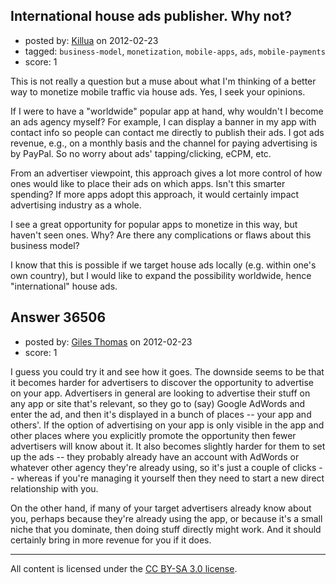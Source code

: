 ## International house ads publisher. Why not?

- posted by: [Killua](https://stackexchange.com/users/-1/6836-killua) on 2012-02-23
- tagged: `business-model`, `monetization`, `mobile-apps`, `ads`, `mobile-payments`
- score: 1

This is not really a question but a muse about what I'm thinking of a better way to monetize mobile traffic via house ads. Yes, I seek your opinions.

If I were to have a "worldwide" popular app at hand, why wouldn't I become an ads agency myself?
For example, I can display a banner in my app with contact info so people can contact me directly to publish their ads. I got ads revenue, e.g., on a monthly basis and the channel for paying advertising is by PayPal. So no worry about ads' tapping/clicking, eCPM, etc.

From an advertiser viewpoint, this approach gives a lot more control of how ones would like to place their ads on which apps. Isn't this smarter spending? If more apps adopt this approach, it would certainly impact advertising industry as a whole.

I see a great opportunity for popular apps to monetize in this way, but haven't seen ones. Why? Are there any complications or flaws about this business model?

I know that this is possible if we target house ads locally (e.g. within one's own country), but I would like to expand the possibility worldwide, hence "international" house ads.



## Answer 36506

- posted by: [Giles Thomas](https://stackexchange.com/users/-1/1547-giles-thomas) on 2012-02-23
- score: 1

I guess you could try it and see how it goes.  The downside seems to be that it becomes harder for advertisers to discover the opportunity to advertise on your app.  Advertisers in general are looking to advertise their stuff on any app or site that's relevant, so they go to (say) Google AdWords and enter the ad, and then it's displayed in a bunch of places -- your app and others'.  If the option of advertising on your app is only visible in the app and other places where you explicitly promote the opportunity then fewer advertisers will know about it.  It also becomes slightly harder for them to set up the ads -- they probably already have an account with AdWords or whatever other agency they're already using, so it's just a couple of clicks -- whereas if you're managing it yourself then they need to start a new direct relationship with you.

On the other hand, if many of your target advertisers already know about you, perhaps because they're already using the app, or because it's a small niche that you dominate, then doing stuff directly might work.  And it should certainly bring in more revenue for you if it does.



---

All content is licensed under the [CC BY-SA 3.0 license](https://creativecommons.org/licenses/by-sa/3.0/).
